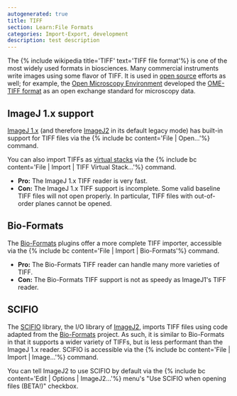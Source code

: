 ```yaml
---
autogenerated: true
title: TIFF
section: Learn:File Formats
categories: Import-Export, development
description: test description
---
```



The {% include wikipedia title='TIFF' text='TIFF file format'%} is one of the most widely used formats in biosciences. Many commercial instruments write images using some flavor of TIFF. It is used in [open source](Open_source) efforts as well; for example, the [Open Microscopy Environment](/software/omero) developed the [OME-TIFF format](http://www.openmicroscopy.org/site/support/ome-model/ome-tiff/) as an open exchange standard for microscopy data.

ImageJ 1.x support
------------------

[ImageJ 1.x](/software/imagej1) (and therefore [ImageJ2](/software/imagej2) in its default legacy mode) has built-in support for TIFF files via the {% include bc content='File | Open...'%} command.

You can also import TIFFs as [virtual stacks](https://imagej.net/docs/guide/146-8.html#sub:Virtual-Stacks) via the {% include bc content='File | Import | TIFF Virtual Stack...'%} command.

-   **Pro:** The ImageJ 1.x TIFF reader is very fast.
-   **Con:** The ImageJ 1.x TIFF support is incomplete. Some valid baseline TIFF files will not open properly. In particular, TIFF files with out-of-order planes cannot be opened.

Bio-Formats
-----------

The [Bio-Formats](/formats/bio-formats) plugins offer a more complete TIFF importer, accessible via the {% include bc content='File | Import | Bio-Formats'%} command.

-   **Pro:** The Bio-Formats TIFF reader can handle many more varieties of TIFF.
-   **Con:** The Bio-Formats TIFF support is not as speedy as ImageJ1's TIFF reader.

SCIFIO
------

The [SCIFIO](/software/scifio) library, the I/O library of [ImageJ2](/software/imagej2), imports TIFF files using code adapted from the [Bio-Formats](/formats/bio-formats) project. As such, it is similar to Bio-Formats in that it supports a wider variety of TIFFs, but is less performant than the ImageJ 1.x reader. SCIFIO is accessible via the {% include bc content='File | Import | Image...'%} command.

You can tell ImageJ2 to use SCIFIO by default via the {% include bc content='Edit | Options | ImageJ2...'%} menu's "Use SCIFIO when opening files (BETA!)" checkbox.
